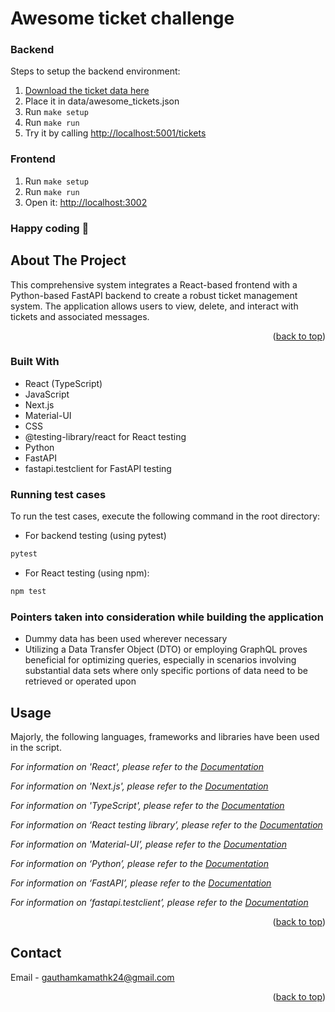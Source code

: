 # Awesome ticket challenge

### Backend

Steps to setup the backend environment:

1. [Download the ticket data here](https://drive.google.com/file/d/1Bvk2mW5t3GfkqTkpURiFpaLuqrUckzUX/view?usp=sharing)
2. Place it in data/awesome_tickets.json
3. Run `make setup`
4. Run `make run`
5. Try it by calling [http://localhost:5001/tickets](http://localhost:5001/tickets)

### Frontend

1. Run `make setup`
2. Run `make run`
3. Open it: [http://localhost:3002](http://localhost:3002)

### Happy coding 🎉

## About The Project

This comprehensive system integrates a React-based frontend with a Python-based FastAPI backend to create a robust ticket management system. The application allows users to view, delete, and interact with tickets and associated messages.

<p align="right">(<a href="#readme-top">back to top</a>)</p>

### Built With

* React (TypeScript)
* JavaScript
* Next.js
* Material-UI
* CSS
* @testing-library/react for React testing
* Python
* FastAPI
* fastapi.testclient for FastAPI testing

### Running test cases

To run the test cases, execute the following command in the root directory:
* For backend testing (using pytest)
```sh 
pytest
```

* For React testing (using npm):
```sh
npm test
```

### Pointers taken into consideration while building the application

* Dummy data has been used wherever necessary
* Utilizing a Data Transfer Object (DTO) or employing GraphQL proves beneficial for optimizing queries, especially in scenarios involving substantial data sets where only specific portions of data need to be retrieved or operated upon


## Usage

Majorly, the following languages, frameworks and libraries have been used in the script.

_For information on 'React', please refer to the [Documentation](https://react.dev/)_

_For information on 'Next.js', please refer to the [Documentation](https://nextjs.org/)_

_For information on 'TypeScript', please refer to the [Documentation](https://www.typescriptlang.org/)_

_For information on ‘React testing library’, please refer to the [Documentation](https://testing-library.com/docs/react-testing-library/intro/)_

_For information on 'Material-UI’, please refer to the [Documentation](https://mui.com/material-ui/getting-started/)_

_For information on ‘Python’, please refer to the [Documentation](https://docs.python.org/3/)_

_For information on ‘FastAPI’, please refer to the [Documentation](https://fastapi.tiangolo.com/)_

_For information on ‘fastapi.testclient’, please refer to the [Documentation](https://fastapi.tiangolo.com/tutorial/testing/)_

<p align="right">(<a href="#readme-top">back to top</a>)</p>

## Contact

Email - gauthamkamathk24@gmail.com

<p align="right">(<a href="#readme-top">back to top</a>)</p>
